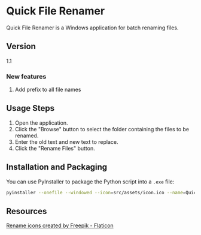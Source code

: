 # Quick File Renamer

Quick File Renamer is a Windows application for batch renaming files.


## Version

1.1

### New features

1. Add prefix to all file names

## Usage Steps

1. Open the application.
2. Click the "Browse" button to select the folder containing the files to be renamed.
3. Enter the old text and new text to replace.
4. Click the "Rename Files" button.



## Installation and Packaging

You can use PyInstaller to package the Python script into a `.exe` file:

```bash
pyinstaller --onefile --windowed --icon=src/assets/icon.ico --name=Quick-rename main.py
```

## Resources

<a href="https://www.flaticon.com/free-icons/rename" title="rename icons">Rename icons created by Freepik - Flaticon</a>

